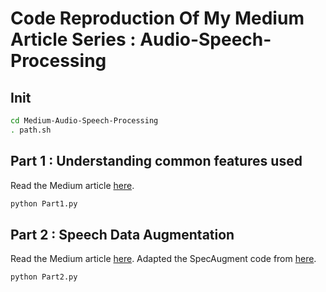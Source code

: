 # Code Reproduction Of My Medium Article Series : Audio-Speech-Processing

## Init
```bash
cd Medium-Audio-Speech-Processing
. path.sh
```

## Part 1 : Understanding common features used
Read the Medium article [here](https://medium.com/@leonardloo/part-1-audio-speech-processing-understanding-common-features-used-82841d02cc93?sk=c2eecb1fdde3bdc5476609836b9c4640). 
```bash
python Part1.py
```

## Part 2 : Speech Data Augmentation
Read the Medium article [here](https://medium.com/@leonardloo/part-2-audio-speech-processing-speech-data-augmentation-463dac823a8d?sk=9e45d662208dc746e22186242f4e6d98).
Adapted the SpecAugment code from [here](https://github.com/DeepLatte/specAugmentation).
```bash
python Part2.py
```
